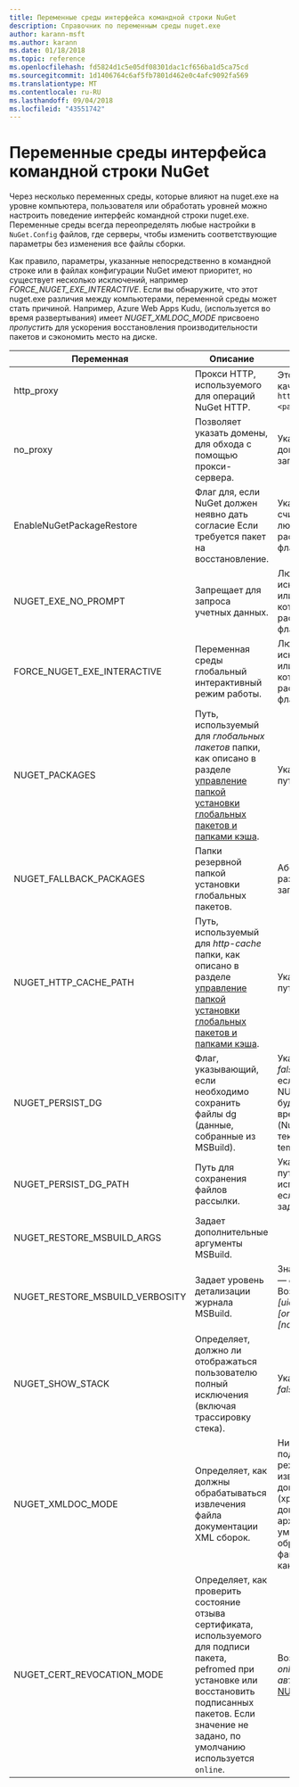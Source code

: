 ```yaml
---
title: Переменные среды интерфейса командной строки NuGet
description: Справочник по переменным среды nuget.exe
author: karann-msft
ms.author: karann
ms.date: 01/18/2018
ms.topic: reference
ms.openlocfilehash: fd5824d1c5e05df08301dac1cf656ba1d5ca75cd
ms.sourcegitcommit: 1d1406764c6af5fb7801d462e0c4afc9092fa569
ms.translationtype: MT
ms.contentlocale: ru-RU
ms.lasthandoff: 09/04/2018
ms.locfileid: "43551742"
---
```

# <a name="nuget-cli-environment-variables"></a>Переменные среды интерфейса командной строки NuGet

Через несколько переменных среды, которые влияют на nuget.exe на уровне компьютера, пользователя или обработать уровней можно настроить поведение интерфейс командной строки nuget.exe. Переменные среды всегда переопределять любые настройки в `NuGet.Config` файлов, где серверы, чтобы изменить соответствующие параметры без изменения все файлы сборки.

Как правило, параметры, указанные непосредственно в командной строке или в файлах конфигурации NuGet имеют приоритет, но существует несколько исключений, например *FORCE_NUGET_EXE_INTERACTIVE*. Если вы обнаружите, что этот nuget.exe различия между компьютерами, переменной среды может стать причиной. Например, Azure Web Apps Kudu, (используется во время развертывания) имеет *NUGET_XMLDOC_MODE* присвоено *пропустить* для ускорения восстановления производительности пакетов и сэкономить место на диске.

| Переменная | Описание | Примечания |
| --- | --- | --- |
| http_proxy | Прокси HTTP, используемого для операций NuGet HTTP. | Это указывается в качестве `http://<username>:<password>@proxy.com`. |
| no_proxy | Позволяет указать домены, для обхода с помощью прокси-сервера. | Указываются в виде доменов, разделенных запятой (,). |
| EnableNuGetPackageRestore | Флаг для, если NuGet должен неявно дать согласие Если требуется пакет на восстановление. | Указанный флаг считается *true* или *1*, любое другое значение, рассматривается как флаг не задан. |
| NUGET_EXE_NO_PROMPT | Запрещает для запроса учетных данных. | Любое значение, за исключением того, null или пустую строку, которые будут рассматриваться как флаг set/true. |
| FORCE_NUGET_EXE_INTERACTIVE | Переменная среды глобальный интерактивный режим работы. | Любое значение, за исключением того, null или пустую строку, которые будут рассматриваться как флаг set/true. |
| NUGET_PACKAGES | Путь, используемый для *глобальных пакетов* папки, как описано в разделе [управление папкой установки глобальных пакетов и папками кэша](../consume-packages/managing-the-global-packages-and-cache-folders.md). | Указан как абсолютный путь. |
| NUGET_FALLBACK_PACKAGES | Папки резервной папкой установки глобальных пакетов. | Абсолютный папку путей, разделенных точкой с запятой (;). |
| NUGET_HTTP_CACHE_PATH | Путь, используемый для *http-cache* папки, как описано в разделе [управление папкой установки глобальных пакетов и папками кэша](../consume-packages/managing-the-global-packages-and-cache-folders.md). | Указан как абсолютный путь. |
| NUGET_PERSIST_DG | Флаг, указывающий, если необходимо сохранить файлы dg (данные, собранные из MSBuild). | Указанный в виде *true* или *false* (по умолчанию), если не задано NUGET_PERSIST_DG_PATH будут храниться во временный каталог (NuGetScratch папку в текущем каталоге среды temp). |
| NUGET_PERSIST_DG_PATH | Путь для сохранения файлов рассылки. | Указано как абсолютный путь, этот параметр используется, только если *NUGET_PERSIST_DG* задано значение true. |
| NUGET_RESTORE_MSBUILD_ARGS | Задает дополнительные аргументы MSBuild. | |
| NUGET_RESTORE_MSBUILD_VERBOSITY | Задает уровень детализации журнала MSBuild. | Значение по умолчанию — *quiet* ("/ v: q»). Возможные значения *q [uiet]*, *m [inimal]*, *n [ormal]*, *d [etailed]*, и *diag [nostic]*. |
| NUGET_SHOW_STACK | Определяет, должно ли отображаться пользователю полный исключения (включая трассировку стека). | Указанный в виде *true* или *false* (по умолчанию). |
| NUGET_XMLDOC_MODE | Определяет, как должны обрабатываться извлечения файла документации XML сборок. | Ниже приведены поддерживаемые режимы *пропустить* (не извлекайте файлы XML-документации), *сжимать* (хранить XML-файлов документации как ZIP-архив) или *none* (по умолчанию, обрабатывать XML-файлов документации, как обычный файлы). |
| NUGET_CERT_REVOCATION_MODE | Определяет, как проверить состояние отзыва сертификата, используемого для подписи пакета, pefromed при установке или восстановить подписанных пакетов. Если значение не задано, по умолчанию используется `online`.| Возможные значения *online* (по умолчанию), *автономной*.  Связанные с [NU3028](../reference/errors-and-warnings/NU3028.md) |
